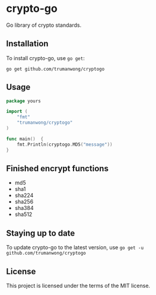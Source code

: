 # crypto-go

Go library of crypto standards.

## Installation

To install crypto-go, use `go get`:

```shell
go get github.com/trumanwong/cryptogo
```

## Usage
```go
package yours

import (
	"fmt"
	"trumanwong/cryptogo"
)

func main()  {
    fmt.Println(cryptogo.MD5("message"))
}
```

## Finished encrypt functions

* md5
* sha1
* sha224
* sha256
* sha384
* sha512

## Staying up to date

To update crypto-go to the latest version, use `go get -u github.com/trumanwong/cryptogo`

## License
This project is licensed under the terms of the MIT license.